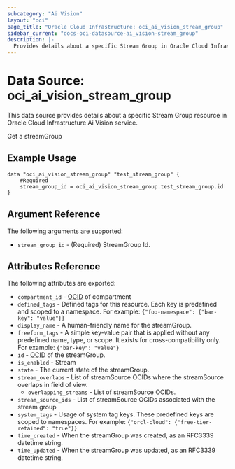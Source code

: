 ```yaml
---
subcategory: "Ai Vision"
layout: "oci"
page_title: "Oracle Cloud Infrastructure: oci_ai_vision_stream_group"
sidebar_current: "docs-oci-datasource-ai_vision-stream_group"
description: |-
  Provides details about a specific Stream Group in Oracle Cloud Infrastructure Ai Vision service
---
```


# Data Source: oci_ai_vision_stream_group
This data source provides details about a specific Stream Group resource in Oracle Cloud Infrastructure Ai Vision service.

Get a  streamGroup


## Example Usage

```hcl
data "oci_ai_vision_stream_group" "test_stream_group" {
	#Required
	stream_group_id = oci_ai_vision_stream_group.test_stream_group.id
}
```

## Argument Reference

The following arguments are supported:

* `stream_group_id` - (Required) StreamGroup Id.


## Attributes Reference

The following attributes are exported:

* `compartment_id` - [OCID](https://docs.cloud.oracle.com/iaas/Content/General/Concepts/identifiers.htm) of compartment 
* `defined_tags` - Defined tags for this resource. Each key is predefined and scoped to a namespace. For example: `{"foo-namespace": {"bar-key": "value"}}` 
* `display_name` - A human-friendly name for the streamGroup.
* `freeform_tags` - A simple key-value pair that is applied without any predefined name, type, or scope. It exists for cross-compatibility only. For example: `{"bar-key": "value"}` 
* `id` - [OCID](https://docs.cloud.oracle.com/iaas/Content/General/Concepts/identifiers.htm) of the streamGroup. 
* `is_enabled` - Stream
* `state` - The current state of the streamGroup.
* `stream_overlaps` - List of streamSource OCIDs where the streamSource overlaps in field of view.
	* `overlapping_streams` - List of streamSource OCIDs.
* `stream_source_ids` - List of streamSource OCIDs associated with the stream group
* `system_tags` - Usage of system tag keys. These predefined keys are scoped to namespaces. For example: `{"orcl-cloud": {"free-tier-retained": "true"}}` 
* `time_created` - When the streamGroup was created, as an RFC3339 datetime string.
* `time_updated` - When the streamGroup was updated, as an RFC3339 datetime string.

